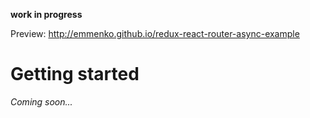 **work in progress**

Preview: http://emmenko.github.io/redux-react-router-async-example

# Getting started

_Coming soon..._
